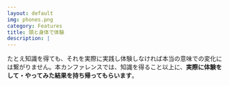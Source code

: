 ```yaml
---
layout: default
img: phones.png
category: Features
title: 頭と身体で体験
description: |
---
```

たとえ知識を得ても、それを実際に実践し体験しなければ本当の意味での変化には繋がりません。本カンファレンスでは、知識を得ること以上に、**実際に体験をして・やってみた結果を持ち帰ってもらいます**。
